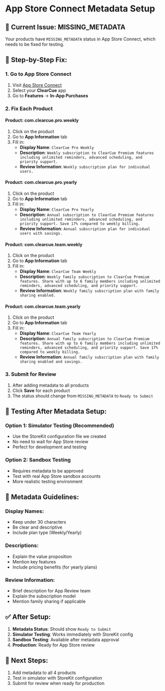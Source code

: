 # App Store Connect Metadata Setup

## 🚨 **Current Issue: MISSING_METADATA**

Your products have `MISSING_METADATA` status in App Store Connect, which needs to be fixed for testing.

## 🔧 **Step-by-Step Fix:**

### **1. Go to App Store Connect**
1. Visit [App Store Connect](https://appstoreconnect.apple.com/)
2. Select your **ClearCue** app
3. Go to **Features** → **In-App Purchases**

### **2. Fix Each Product**

#### **Product: com.clearcue.pro.weekly**
1. Click on the product
2. Go to **App Information** tab
3. Fill in:
   - **Display Name**: `ClearCue Pro Weekly`
   - **Description**: `Weekly subscription to ClearCue Premium features including unlimited reminders, advanced scheduling, and priority support.`
   - **Review Information**: `Weekly subscription plan for individual users.`

#### **Product: com.clearcue.pro.yearly**
1. Click on the product
2. Go to **App Information** tab
3. Fill in:
   - **Display Name**: `ClearCue Pro Yearly`
   - **Description**: `Annual subscription to ClearCue Premium features including unlimited reminders, advanced scheduling, and priority support. Save 17% compared to weekly billing.`
   - **Review Information**: `Annual subscription plan for individual users with savings.`

#### **Product: com.clearcue.team.weekly**
1. Click on the product
2. Go to **App Information** tab
3. Fill in:
   - **Display Name**: `ClearCue Team Weekly`
   - **Description**: `Weekly family subscription to ClearCue Premium features. Share with up to 6 family members including unlimited reminders, advanced scheduling, and priority support.`
   - **Review Information**: `Weekly family subscription plan with family sharing enabled.`

#### **Product: com.clearcue.team.yearly**
1. Click on the product
2. Go to **App Information** tab
3. Fill in:
   - **Display Name**: `ClearCue Team Yearly`
   - **Description**: `Annual family subscription to ClearCue Premium features. Share with up to 6 family members including unlimited reminders, advanced scheduling, and priority support. Save 17% compared to weekly billing.`
   - **Review Information**: `Annual family subscription plan with family sharing enabled and savings.`

### **3. Submit for Review**
1. After adding metadata to all products
2. Click **Save** for each product
3. The status should change from `MISSING_METADATA` to `Ready to Submit`

## 🧪 **Testing After Metadata Setup:**

### **Option 1: Simulator Testing (Recommended)**
- Use the StoreKit configuration file we created
- No need to wait for App Store review
- Perfect for development and testing

### **Option 2: Sandbox Testing**
- Requires metadata to be approved
- Test with real App Store sandbox accounts
- More realistic testing environment

## 📝 **Metadata Guidelines:**

### **Display Names:**
- Keep under 30 characters
- Be clear and descriptive
- Include plan type (Weekly/Yearly)

### **Descriptions:**
- Explain the value proposition
- Mention key features
- Include pricing benefits (for yearly plans)

### **Review Information:**
- Brief description for App Review team
- Explain the subscription model
- Mention family sharing if applicable

## ✅ **After Setup:**

1. **Metadata Status**: Should show `Ready to Submit`
2. **Simulator Testing**: Works immediately with StoreKit config
3. **Sandbox Testing**: Available after metadata approval
4. **Production**: Ready for App Store review

## 🚀 **Next Steps:**

1. Add metadata to all 4 products
2. Test in simulator with StoreKit configuration
3. Submit for review when ready for production 